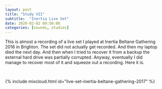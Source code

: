 ```yaml
---
layout: post
title: "Study VII"
subtitle:  "Inertia Live Set"
date: 2020-02-02 09:50:00
categories: [sounds, studies]
---
```


This is almost a recording of a live set I played at Inertia Beltane Gathering 2016 in Brighton. The set did not actually get recorded. And then my laptop died the next day. And then when I tried to recover it from a backup the external hard drive was partially corrupted. Anyway, eventually I did manage to recover most of it and squeeze out a recording. Here it is.

<br />

{% include mixcloud.html id="live-set-inertia-beltane-gathering-2017"  %}
